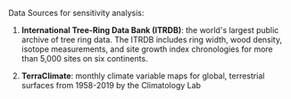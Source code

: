 <!-- Data Sources -->

Data Sources for sensitivity analysis:

1.  **International Tree-Ring Data Bank (ITRDB)**: the world's largest public archive of tree ring data. The ITRDB includes ring width, wood density, isotope measurements, and site growth index chronologies for more than 5,000 sites on six continents.

2. **TerraClimate**: monthly climate variable maps for global, terrestrial surfaces from 1958-2019 by the Climatology Lab